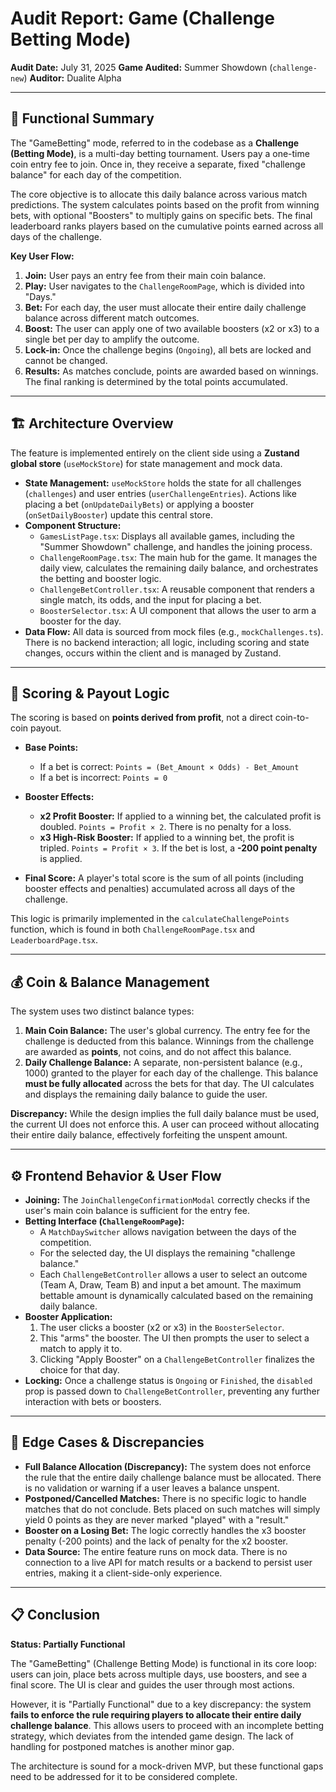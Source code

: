 # Audit Report: Game (Challenge Betting Mode)
**Audit Date:** July 31, 2025
**Game Audited:** Summer Showdown (`challenge-new`)
**Auditor:** Dualite Alpha

---

## 🧠 Functional Summary
The "GameBetting" mode, referred to in the codebase as a **Challenge (Betting Mode)**, is a multi-day betting tournament. Users pay a one-time coin entry fee to join. Once in, they receive a separate, fixed "challenge balance" for each day of the competition.

The core objective is to allocate this daily balance across various match predictions. The system calculates points based on the profit from winning bets, with optional "Boosters" to multiply gains on specific bets. The final leaderboard ranks players based on the cumulative points earned across all days of the challenge.

**Key User Flow:**
1.  **Join:** User pays an entry fee from their main coin balance.
2.  **Play:** User navigates to the `ChallengeRoomPage`, which is divided into "Days."
3.  **Bet:** For each day, the user must allocate their entire daily challenge balance across different match outcomes.
4.  **Boost:** The user can apply one of two available boosters (x2 or x3) to a single bet per day to amplify the outcome.
5.  **Lock-in:** Once the challenge begins (`Ongoing`), all bets are locked and cannot be changed.
6.  **Results:** As matches conclude, points are awarded based on winnings. The final ranking is determined by the total points accumulated.

---

## 🏗️ Architecture Overview
The feature is implemented entirely on the client side using a **Zustand global store** (`useMockStore`) for state management and mock data.

-   **State Management:** `useMockStore` holds the state for all challenges (`challenges`) and user entries (`userChallengeEntries`). Actions like placing a bet (`onUpdateDailyBets`) or applying a booster (`onSetDailyBooster`) update this central store.
-   **Component Structure:**
    -   `GamesListPage.tsx`: Displays all available games, including the "Summer Showdown" challenge, and handles the joining process.
    -   `ChallengeRoomPage.tsx`: The main hub for the game. It manages the daily view, calculates the remaining daily balance, and orchestrates the betting and booster logic.
    -   `ChallengeBetController.tsx`: A reusable component that renders a single match, its odds, and the input for placing a bet.
    -   `BoosterSelector.tsx`: A UI component that allows the user to arm a booster for the day.
-   **Data Flow:** All data is sourced from mock files (e.g., `mockChallenges.ts`). There is no backend interaction; all logic, including scoring and state changes, occurs within the client and is managed by Zustand.

---

## 🧮 Scoring & Payout Logic
The scoring is based on **points derived from profit**, not a direct coin-to-coin payout.

-   **Base Points:**
    -   If a bet is correct: `Points = (Bet_Amount × Odds) - Bet_Amount`
    -   If a bet is incorrect: `Points = 0`

-   **Booster Effects:**
    -   **x2 Profit Booster:** If applied to a winning bet, the calculated profit is doubled. `Points = Profit × 2`. There is no penalty for a loss.
    -   **x3 High-Risk Booster:** If applied to a winning bet, the profit is tripled. `Points = Profit × 3`. If the bet is lost, a **-200 point penalty** is applied.

-   **Final Score:** A player's total score is the sum of all points (including booster effects and penalties) accumulated across all days of the challenge.

This logic is primarily implemented in the `calculateChallengePoints` function, which is found in both `ChallengeRoomPage.tsx` and `LeaderboardPage.tsx`.

---

## 💰 Coin & Balance Management
The system uses two distinct balance types:

1.  **Main Coin Balance:** The user's global currency. The entry fee for the challenge is deducted from this balance. Winnings from the challenge are awarded as **points**, not coins, and do not affect this balance.
2.  **Daily Challenge Balance:** A separate, non-persistent balance (e.g., 1000) granted to the player for each day of the challenge. This balance **must be fully allocated** across the bets for that day. The UI calculates and displays the remaining daily balance to guide the user.

**Discrepancy:** While the design implies the full daily balance must be used, the current UI does not enforce this. A user can proceed without allocating their entire daily balance, effectively forfeiting the unspent amount.

---

## ⚙️ Frontend Behavior & User Flow
-   **Joining:** The `JoinChallengeConfirmationModal` correctly checks if the user's main coin balance is sufficient for the entry fee.
-   **Betting Interface (`ChallengeRoomPage`):**
    -   A `MatchDaySwitcher` allows navigation between the days of the competition.
    -   For the selected day, the UI displays the remaining "challenge balance."
    -   Each `ChallengeBetController` allows a user to select an outcome (Team A, Draw, Team B) and input a bet amount. The maximum bettable amount is dynamically calculated based on the remaining daily balance.
-   **Booster Application:**
    1.  The user clicks a booster (x2 or x3) in the `BoosterSelector`.
    2.  This "arms" the booster. The UI then prompts the user to select a match to apply it to.
    3.  Clicking "Apply Booster" on a `ChallengeBetController` finalizes the choice for that day.
-   **Locking:** Once a challenge status is `Ongoing` or `Finished`, the `disabled` prop is passed down to `ChallengeBetController`, preventing any further interaction with bets or boosters.

---

## 🧩 Edge Cases & Discrepancies

-   **Full Balance Allocation (Discrepancy):** The system does not enforce the rule that the entire daily challenge balance must be allocated. There is no validation or warning if a user leaves a balance unspent.
-   **Postponed/Cancelled Matches:** There is no specific logic to handle matches that do not conclude. Bets placed on such matches will simply yield 0 points as they are never marked "played" with a "result."
-   **Booster on a Losing Bet:** The logic correctly handles the x3 booster penalty (-200 points) and the lack of penalty for the x2 booster.
-   **Data Source:** The entire feature runs on mock data. There is no connection to a live API for match results or a backend to persist user entries, making it a client-side-only experience.

---

## 📋 Conclusion

**Status: Partially Functional**

The "GameBetting" (Challenge Betting Mode) is functional in its core loop: users can join, place bets across multiple days, use boosters, and see a final score. The UI is clear and guides the user through most actions.

However, it is "Partially Functional" due to a key discrepancy: the system **fails to enforce the rule requiring players to allocate their entire daily challenge balance**. This allows users to proceed with an incomplete betting strategy, which deviates from the intended game design. The lack of handling for postponed matches is another minor gap.

The architecture is sound for a mock-driven MVP, but these functional gaps need to be addressed for it to be considered complete.
